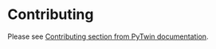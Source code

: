 # Contributing 
Please see [Contributing section from PyTwin documentation](https://twin.docs.pyansys.com/dev/contributing.html).
